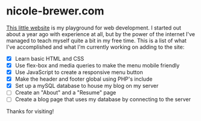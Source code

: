 # nicole-brewer.com
[This little website](http://www.nicole-brewer.com) is my playground for web development. I started out about a year ago with experience at all, but by the power of the internet I've managed to teach myself quite a bit in my free time.
This is a list of what I've accomplished and what I'm currently working on adding to the site:

- [x] Learn basic HTML and CSS
- [x] Use flex-box and media queries to make the menu mobile friendly
- [x] Use JavaScript to create a responsive menu button
- [x] Make the header and footer global using PHP's include
- [x] Set up a mySQL database to house my blog on my server
- [ ] Create an "About" and a "Resume" page
- [ ] Create a blog page that uses my database by connecting to the server

Thanks for visiting!






